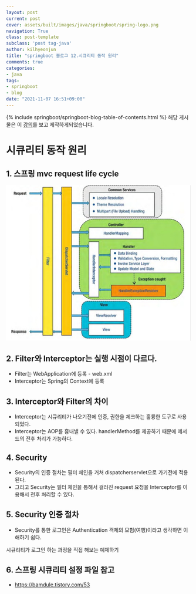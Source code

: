 ```yaml
---
layout: post
current: post
cover: assets/built/images/java/springboot/spring-logo.png
navigation: True
class: post-template
subclass: 'post tag-java'
author: kilhyeonjun
title: "springboot 블로그 12.시큐리티 동작 원리" 
comments: true
categories:
- java
tags:
- springboot
- blog
date: "2021-11-07 16:51+09:00"
---
```

{% include springboot/springboot-blog-table-of-contents.html %}
해당 게시물은 이 [강의](https://edu.goorm.io/lecture/24605/스프링부트-나만의-블로그-만들기)를 보고 제작하게되었습니다.

# 시큐리티 동작 원리

## 1. 스프링 mvc request life cycle
![img](assets/built/images/java/springboot/mvclifecycle.png)

## 2. Filter와 Interceptor는 실행 시점이 다르다.
- Filter는 WebApplication에 등록 - web.xml
- Interceptor는 Spring의 Context에 등록

## 3. Interceptor와 Filter의 차이
- Interceptor는 시큐리티가 나오기전에 인증, 권한을 체크하는 훌륭한 도구로 사용되었다.
- Interceptor는 AOP를 흉내낼 수 있다. handlerMethod를 제공하기 때문에 메서드의 전후 처리가 가능하다.

## 4. Security
- Security의 인증 절차는 필터 체인을 거쳐 dispatcherservlet으로 가기전에 적용된다.
- 그리고 Security는 필터 체인을 통해서 걸러진 request 요청을 Interceptor를 이용해서 전후 처리할 수 있다.



## 5. Security 인증 절차
- Security를 통한 로그인은 Authentication 객체의 모험(여행)이라고 생각하면 이해하기 쉽다.


시큐리티가 로그인 하는 과정을 직접 해보는 예제하기

## 6. 스프링 시큐리티 설정 파일 참고
- https://bamdule.tistory.com/53